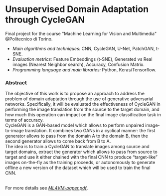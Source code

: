 # Unsupervised Domain Adaptation through CycleGAN
Final project for the course "Machine Learning for Vision and Multimedia" @Politecnico di Torino.

* *Main algorithms and techniques:* CNN, CycleGAN, U-Net, PatchGAN, t-SNE.
* *Evaluation metrics:* Feature Embeddings (t-SNE), Generated vs Real images (Nearest Neighbor search), Accuracy, Confusion Matrix.
* *Programming language and main libraries:* Python, Keras/Tensorflow.

### Abstract
The objective of this work is to propose an approach to address the problem of domain adaptation through the use of generative adversarial networks. Specifically, it will be evaluated the effectiveness of CycleGAN in performing the image translation from the source to the target domain, and how much this operation can impact on the final image classification task in terms of accuracy. 
<br>CycleGAN is a GAN-based model which allows to perform unpaired image-to-image translation. It combines two GANs in a cyclical manner: the first generator allows to pass from the domain A to the domain B, then the second generator allows to come back from B to A.
<br>The idea is to train a CycleGAN to translate images among source and target domains, extract the generator which allows to pass from source to target and use it either chained with the final CNN to produce “target-like” images on-the-fly as the training proceeds, or autonomously to generate offline a new version of the dataset which will be used to train the final CNN.

<br>For more details see [*ML4VM-paper.pdf*](ML4VM-paper.pdf).
